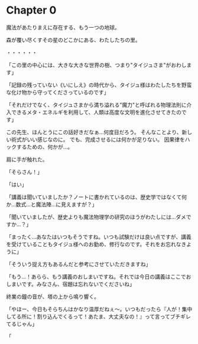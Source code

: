 # Chapter 0

魔法があたりまえに存在する、もう一つの地球。

森が覆い尽くすその星のどこかにある、わたしたちの里。

・・・・・・

「この里の中心には、大きな大きな世界の樹、つまり"タイジュさま"がおわします」

「記録の残っていない《いにしえ》の時代から、タイジュ様はわたしたちを野蛮な化け物から守ってくださっているのです」

「それだけでなく、タイジュさまから満ち溢れる"魔力"と呼ばれる物理法則に介入できるメタ・エネルギを利用して、人類は高度な文明を進化させてきたのです」

この先生、ほんとうにこの話好きだなぁ…何度目だろう。
そんなことより、新しい術式がいい感じなのに。
でも、完成させるには何かが足りない。
因果律をハックするための、何かが…。

肩に手が触れた。

「そらさん！」

「はい」

「講義は聞いていましたか？ノートに書かれているのは、歴史学ではなくて何か…数式…と魔法陣…に見えますが？」

「聞いていましたが、歴史よりも魔法物理学の研究のほうがわたしには…ダメですか…？」

「まったく…あなたはいつもそうですね。いつも試験だけは良い点ですが、講義を受けていることもタイジュ様へのお勤め、修行なのです。それをお忘れなきように」

「そういう捉え方もあるんだと参考にさせていただきますね」

「もう…！あらら、もう講義のおしまいですね。それでは今日の講義はここでおしまいです。みなさん、宿題は忘れないでくださいね」

終業の鐘の音が、塔の上から鳴り響く。

「やほー、今日もそらちんはかなり温厚だねぇ〜。いつもだったら『人が！集中してる所に！割り込んでくるって！あたま、大丈夫なの！』って言ってブチギレてるじゃん」

「
